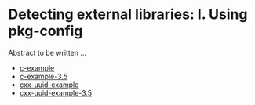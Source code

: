 # Detecting external libraries: I. Using pkg-config

Abstract to be written ...

- [c-example](c-example/)
- [c-example-3.5](c-example-3.5/)
- [cxx-uuid-example](cxx-uuid-example/)
- [cxx-uuid-example-3.5](cxx-uuid-example-3.5/)
